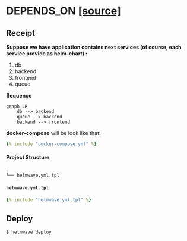 # DEPENDS_ON [ [source] ](https://github.com/helmwave/helmwave.github.io/tree/main/docs/examples/depends_on)



## Receipt

**Suppose we have application contains next services (of course, each service provide as helm-chart) :**

1. db
2. backend
3. frontend
4. queue

**Sequence**

```mermaid
graph LR
    db --> backend
    queue --> backend
    backend --> frontend
```

**docker-compose** will be look like that:

```yaml
{% include "docker-compose.yml" %}
```

#### Project Structure

```
.
└── helmwave.yml.tpl

```

#### `helmwave.yml.tpl`

```yaml
{% include "helmwave.yml.tpl" %}
```

## Deploy

```shell
$ helmwave deploy
```


